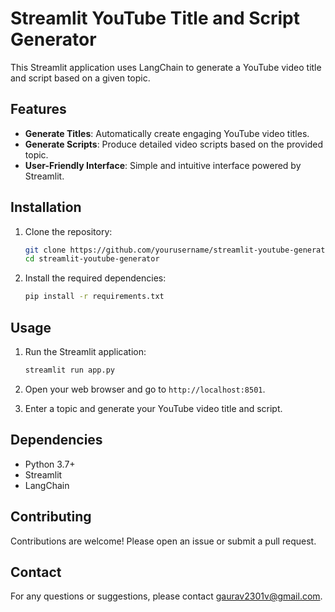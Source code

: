 # Streamlit YouTube Title and Script Generator

This Streamlit application uses LangChain to generate a YouTube video title and script based on a given topic.

## Features

- **Generate Titles**: Automatically create engaging YouTube video titles.
- **Generate Scripts**: Produce detailed video scripts based on the provided topic.
- **User-Friendly Interface**: Simple and intuitive interface powered by Streamlit.

## Installation

1. Clone the repository:
    ```bash
    git clone https://github.com/yourusername/streamlit-youtube-generator.git
    cd streamlit-youtube-generator
    ```

2. Install the required dependencies:
    ```bash
    pip install -r requirements.txt
    ```

## Usage

1. Run the Streamlit application:
    ```bash
    streamlit run app.py
    ```

2. Open your web browser and go to `http://localhost:8501`.

3. Enter a topic and generate your YouTube video title and script.

## Dependencies

- Python 3.7+
- Streamlit
- LangChain

## Contributing

Contributions are welcome! Please open an issue or submit a pull request.

## Contact

For any questions or suggestions, please contact [gaurav2301v@gmail.com](mailto:gaurav2301v@gmail.com).

